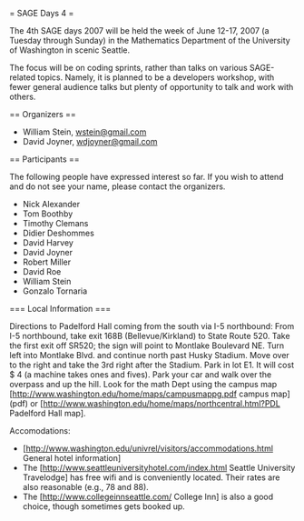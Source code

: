 = SAGE Days 4 =

The 4th SAGE days 2007 will be held the week of June 12-17, 2007 (a Tuesday through Sunday) in the Mathematics Department of the University of Washington in scenic Seattle.

The focus will be on coding sprints, rather than talks on various SAGE-related topics. Namely, it is planned to be a developers workshop, with fewer general audience talks but plenty of opportunity to talk and work with others.

== Organizers ==

 * William Stein, wstein@gmail.com
 * David Joyner, wdjoyner@gmail.com

== Participants ==

The following people have expressed interest so far. If you wish to attend and do not see your name, please contact the organizers.
 
 * Nick Alexander
 * Tom Boothby
 * Timothy Clemans
 * Didier Deshommes
 * David Harvey
 * David Joyner
 * Robert Miller
 * David Roe
 * William Stein
 * Gonzalo Tornaria


 
=== Local Information ===

Directions to Padelford Hall coming from the south via I-5 northbound:
From I-5 northbound, take exit 168B (Bellevue/Kirkland)
to State Route 520. Take the first exit off SR520; the sign will 
point to Montlake Boulevard NE. Turn left into Montlake Blvd. 
and continue north past Husky Stadium. Move over to the right and take the 
3rd right after the Stadium. Park in lot E1. It will cost $ 4 (a machine
takes ones and fives). Park your car and walk over the overpass
and up the hill. Look for the math Dept using the campus map
[http://www.washington.edu/home/maps/campusmappg.pdf campus map] (pdf)
or [http://www.washington.edu/home/maps/northcentral.html?PDL Padelford Hall map].

Accomodations:

 * [http://www.washington.edu/univrel/visitors/accommodations.html General hotel information]
 * The [http://www.seattleuniversityhotel.com/index.html Seattle University Travelodge] has free wifi and is conveniently located. Their rates are also reasonable (e.g., 78 and 88). 
 * The [http://www.collegeinnseattle.com/ College Inn] is also a good choice, though sometimes gets booked up.

